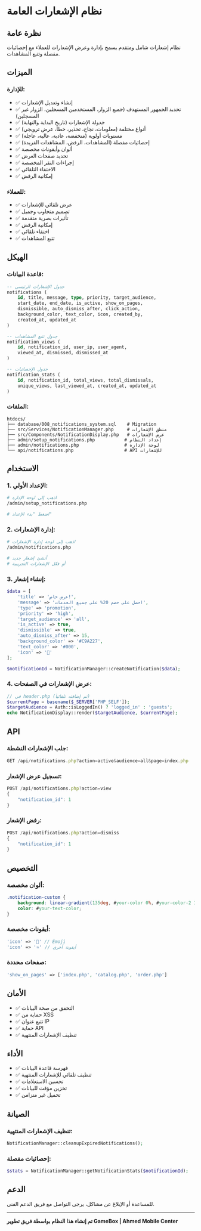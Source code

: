 # نظام الإشعارات العامة

## نظرة عامة
نظام إشعارات شامل ومتقدم يسمح بإدارة وعرض الإشعارات للعملاء مع إحصائيات مفصلة وتتبع المشاهدات.

## الميزات

### للإدارة:
- ✅ إنشاء وتعديل الإشعارات
- ✅ تحديد الجمهور المستهدف (جميع الزوار، المستخدمين المسجلين، الزوار غير المسجلين)
- ✅ جدولة الإشعارات (تاريخ البداية والنهاية)
- ✅ أنواع مختلفة (معلومات، نجاح، تحذير، خطأ، عرض ترويجي)
- ✅ مستويات أولوية (منخفضة، عادية، عالية، عاجلة)
- ✅ إحصائيات مفصلة (المشاهدات، الرفض، المشاهدات الفريدة)
- ✅ ألوان وأيقونات مخصصة
- ✅ تحديد صفحات العرض
- ✅ إجراءات النقر المخصصة
- ✅ الاختفاء التلقائي
- ✅ إمكانية الرفض

### للعملاء:
- ✅ عرض تلقائي للإشعارات
- ✅ تصميم متجاوب وجميل
- ✅ تأثيرات بصرية متقدمة
- ✅ إمكانية الرفض
- ✅ اختفاء تلقائي
- ✅ تتبع المشاهدات

## الهيكل

### قاعدة البيانات:
```sql
-- جدول الإشعارات الرئيسي
notifications (
    id, title, message, type, priority, target_audience,
    start_date, end_date, is_active, show_on_pages,
    dismissible, auto_dismiss_after, click_action,
    background_color, text_color, icon, created_by,
    created_at, updated_at
)

-- جدول تتبع المشاهدات
notification_views (
    id, notification_id, user_ip, user_agent,
    viewed_at, dismissed, dismissed_at
)

-- جدول الإحصائيات
notification_stats (
    id, notification_id, total_views, total_dismissals,
    unique_views, last_viewed_at, created_at, updated_at
)
```

### الملفات:
```
htdocs/
├── database/008_notifications_system.sql    # Migration
├── src/Services/NotificationManager.php     # منطق الإشعارات
├── src/Components/NotificationDisplay.php   # عرض الإشعارات
├── admin/setup_notifications.php           # إعداد النظام
├── admin/notifications.php                 # لوحة الإدارة
└── api/notifications.php                   # API للإشعارات
```

## الاستخدام

### 1. الإعداد الأولي:
```bash
# اذهب إلى لوحة الإدارة
/admin/setup_notifications.php

# اضغط "بدء الإعداد"
```

### 2. إدارة الإشعارات:
```bash
# اذهب إلى لوحة إدارة الإشعارات
/admin/notifications.php

# أنشئ إشعار جديد
# أو فعّل الإشعارات التجريبية
```

### 3. إنشاء إشعار:
```php
$data = [
    'title' => 'عرض خاص!',
    'message' => 'احصل على خصم 20% على جميع الخدمات',
    'type' => 'promotion',
    'priority' => 'high',
    'target_audience' => 'all',
    'is_active' => true,
    'dismissible' => true,
    'auto_dismiss_after' => 15,
    'background_color' => '#C9A227',
    'text_color' => '#000',
    'icon' => '🎉'
];

$notificationId = NotificationManager::createNotification($data);
```

### 4. عرض الإشعارات في الصفحات:
```php
// في header.php (تم إضافته تلقائياً)
$currentPage = basename($_SERVER['PHP_SELF']);
$targetAudience = Auth::isLoggedIn() ? 'logged_in' : 'guests';
echo NotificationDisplay::render($targetAudience, $currentPage);
```

## API

### جلب الإشعارات النشطة:
```javascript
GET /api/notifications.php?action=active&audience=all&page=index.php
```

### تسجيل عرض الإشعار:
```javascript
POST /api/notifications.php?action=view
{
    "notification_id": 1
}
```

### رفض الإشعار:
```javascript
POST /api/notifications.php?action=dismiss
{
    "notification_id": 1
}
```

## التخصيص

### ألوان مخصصة:
```css
.notification-custom {
    background: linear-gradient(135deg, #your-color 0%, #your-color-2 100%);
    color: #your-text-color;
}
```

### أيقونات مخصصة:
```php
'icon' => '🎉' // Emoji
'icon' => '⭐' // أيقونة أخرى
```

### صفحات محددة:
```php
'show_on_pages' => ['index.php', 'catalog.php', 'order.php']
```

## الأمان

- ✅ التحقق من صحة البيانات
- ✅ حماية من XSS
- ✅ تتبع عنوان IP
- ✅ حماية API
- ✅ تنظيف الإشعارات المنتهية

## الأداء

- ✅ فهرسة قاعدة البيانات
- ✅ تنظيف تلقائي للإشعارات المنتهية
- ✅ تحسين الاستعلامات
- ✅ تخزين مؤقت للبيانات
- ✅ تحميل غير متزامن

## الصيانة

### تنظيف الإشعارات المنتهية:
```php
NotificationManager::cleanupExpiredNotifications();
```

### إحصائيات مفصلة:
```php
$stats = NotificationManager::getNotificationStats($notificationId);
```

## الدعم

للمساعدة أو الإبلاغ عن مشاكل، يرجى التواصل مع فريق الدعم الفني.

---

**تم إنشاء هذا النظام بواسطة فريق تطوير GameBox | Ahmed Mobile Center**

